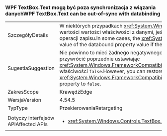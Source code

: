 ### <a name="wpf-textboxtext-can-be-out-of-sync-with-databinding"></a><span data-ttu-id="ac0ea-101">WPF TextBox.Text mogą być poza synchronizacja z wiązania danych</span><span class="sxs-lookup"><span data-stu-id="ac0ea-101">WPF TextBox.Text can be out-of-sync with databinding</span></span>

|   |   |
|---|---|
|<span data-ttu-id="ac0ea-102">Szczegóły</span><span class="sxs-lookup"><span data-stu-id="ac0ea-102">Details</span></span>|<span data-ttu-id="ac0ea-103">W niektórych przypadkach <xref:System.Windows.Controls.TextBox.Text> właściwość odzwierciedla poprzedniej wartości wartości właściwości z danymi, jeśli właściwość jest modyfikowany podczas wiązania z danymi operacji zapisu.</span><span class="sxs-lookup"><span data-stu-id="ac0ea-103">In some cases, the <xref:System.Windows.Controls.TextBox.Text> property reflects a previous value of the databound property value if the property is modified during a databinding write operation.</span></span>|
|<span data-ttu-id="ac0ea-104">Sugestia</span><span class="sxs-lookup"><span data-stu-id="ac0ea-104">Suggestion</span></span>|<span data-ttu-id="ac0ea-105">Nie powinno to mieć żadnego negatywnego wpływu.</span><span class="sxs-lookup"><span data-stu-id="ac0ea-105">This should have no negative impact.</span></span> <span data-ttu-id="ac0ea-106">Jednak można przywrócić poprzednie ustawiając <xref:System.Windows.FrameworkCompatibilityPreferences.KeepTextBoxDisplaySynchronizedWithTextProperty> właściwości <code>false</code>.</span><span class="sxs-lookup"><span data-stu-id="ac0ea-106">However, you can restore the previous behavior by setting the <xref:System.Windows.FrameworkCompatibilityPreferences.KeepTextBoxDisplaySynchronizedWithTextProperty> property to <code>false</code>.</span></span>|
|<span data-ttu-id="ac0ea-107">Zakres</span><span class="sxs-lookup"><span data-stu-id="ac0ea-107">Scope</span></span>|<span data-ttu-id="ac0ea-108">Krawędź</span><span class="sxs-lookup"><span data-stu-id="ac0ea-108">Edge</span></span>|
|<span data-ttu-id="ac0ea-109">Wersja</span><span class="sxs-lookup"><span data-stu-id="ac0ea-109">Version</span></span>|<span data-ttu-id="ac0ea-110">4.5</span><span class="sxs-lookup"><span data-stu-id="ac0ea-110">4.5</span></span>|
|<span data-ttu-id="ac0ea-111">Typ</span><span class="sxs-lookup"><span data-stu-id="ac0ea-111">Type</span></span>|<span data-ttu-id="ac0ea-112">Przekierowania</span><span class="sxs-lookup"><span data-stu-id="ac0ea-112">Retargeting</span></span>|
|<span data-ttu-id="ac0ea-113">Dotyczy interfejsów API</span><span class="sxs-lookup"><span data-stu-id="ac0ea-113">Affected APIs</span></span>|<ul><li><xref:System.Windows.Controls.TextBox.Text?displayProperty=nameWithType></li></ul>|

